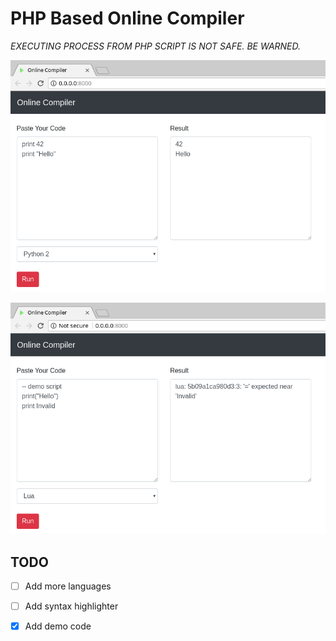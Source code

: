 # PHP Based Online Compiler

*EXECUTING PROCESS FROM PHP SCRIPT IS NOT SAFE. BE WARNED.*

![Success](img/success.png)

![Error](img/error.png)

## TODO

- [ ] Add more languages
- [ ] Add syntax highlighter
- [x] Add demo code

